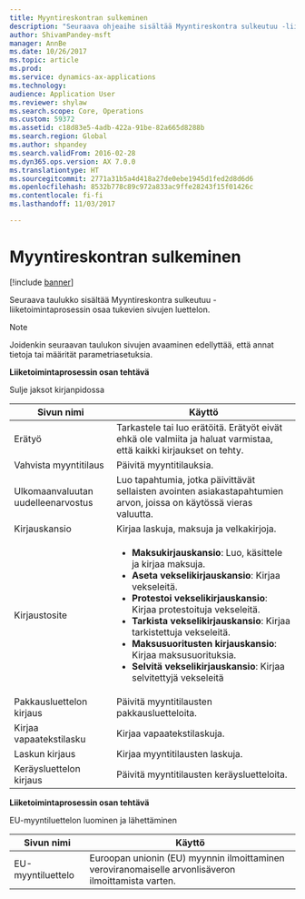 ```yaml
---
title: Myyntireskontran sulkeminen
description: "Seuraava ohjeaihe sisältää Myyntireskontra sulkeutuu -liiketoimintaprosessin osaa tukevien sivujen luettelon."
author: ShivamPandey-msft
manager: AnnBe
ms.date: 10/26/2017
ms.topic: article
ms.prod: 
ms.service: dynamics-ax-applications
ms.technology: 
audience: Application User
ms.reviewer: shylaw
ms.search.scope: Core, Operations
ms.custom: 59372
ms.assetid: c18d83e5-4adb-422a-91be-82a665d8288b
ms.search.region: Global
ms.author: shpandey
ms.search.validFrom: 2016-02-28
ms.dyn365.ops.version: AX 7.0.0
ms.translationtype: HT
ms.sourcegitcommit: 2771a31b5a4d418a27de0ebe1945d1fed2d8d6d6
ms.openlocfilehash: 8532b778c89c972a833ac9ffe28243f15f01426c
ms.contentlocale: fi-fi
ms.lasthandoff: 11/03/2017

---
```


# <a name="close-accounts-receivable"></a>Myyntireskontran sulkeminen

[!include [banner](../includes/banner.md)]

Seuraava taulukko sisältää Myyntireskontra sulkeutuu -liiketoimintaprosessin osaa tukevien sivujen luettelon.

> [!NOTE] 
> Joidenkin seuraavan taulukon sivujen avaaminen edellyttää, että annat tietoja tai määrität parametriasetuksia.

**Liiketoimintaprosessin osan tehtävä**                   

Sulje jaksot kirjanpidossa

| Sivun nimi                            | Käyttö                                                                                      |
|--------------------------------------|--------------------------------------------------------------------------------------------|
|Erätyö                             | Tarkastele tai luo erätöitä. Erätyöt eivät ehkä ole valmiita ja haluat varmistaa, että kaikki kirjaukset on tehty.                                                                                                               |
|Vahvista myyntitilaus                   | Päivitä myyntitilauksia.                                                                       |
|Ulkomaanvaluutan uudelleenarvostus          | Luo tapahtumia, jotka päivittävät sellaisten avointen asiakastapahtumien arvon, joissa on käytössä vieras valuutta.                                                                                                                         |
| Kirjauskansio                              | Kirjaa laskuja, maksuja ja velkakirjoja.                                             |
| Kirjaustosite                      |<ul><li>**Maksukirjauskansio**: Luo, käsittele ja kirjaa maksuja.</li><li>**Aseta vekselikirjauskansio**: Kirjaa vekseleitä.</li><li>**Protestoi vekselikirjauskansio**: Kirjaa protestoituja vekseleitä.</li><li>**Tarkista vekselikirjauskansio**: Kirjaa tarkistettuja vekseleitä.</li><li>**Maksusuoritusten kirjauskansio**: Kirjaa maksusuorituksia.</li><li>**Selvitä vekselikirjauskansio**: Kirjaa selvitettyjä vekseleitä</li></ul>                   |
| Pakkausluettelon kirjaus                 | Päivitä myyntitilausten pakkausluetteloita.                                                     |
| Kirjaa vapaatekstilasku               | Kirjaa vapaatekstilaskuja.                                                                   |
| Laskun kirjaus                      | Kirjaa myyntitilausten laskuja.                                                            |
| Keräysluettelon kirjaus                 |Päivitä myyntitilausten keräysluetteloita.                                                      |

**Liiketoimintaprosessin osan tehtävä**   

EU-myyntiluettelon luominen ja lähettäminen

| Sivun nimi                            | Käyttö                                                                                      |
|--------------------------------------|--------------------------------------------------------------------------------------------|
|EU-myyntiluettelo                         | Euroopan unionin (EU) myynnin ilmoittaminen veroviranomaiselle arvonlisäveron ilmoittamista varten.                                                                                                                           |







